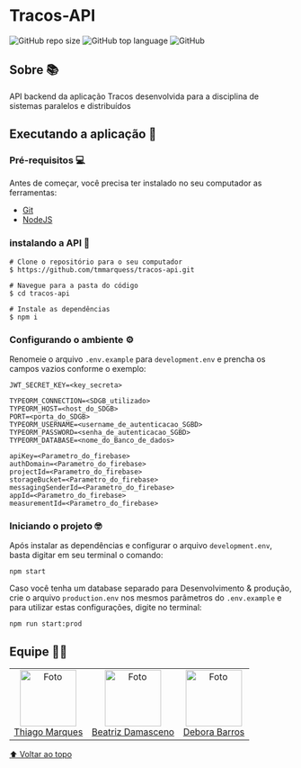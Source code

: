 # **Tracos-API**

![GitHub repo size](https://img.shields.io/github/repo-size/tmmarquess/tracos-api?style=for-the-badge)
![GitHub top language](https://img.shields.io/github/languages/top/tmmarquess/tracos-api?style=for-the-badge)
![GitHub](https://img.shields.io/github/license/tmmarquess/tracos-api?style=for-the-badge)

## Sobre 📚

API backend da aplicação Tracos desenvolvida para a disciplina de sistemas paralelos e distribuídos

## Executando a aplicação 🚀

### Pré-requisitos 💻

Antes de começar, você precisa ter instalado no seu computador as ferramentas:

* [Git](https://git-scm.com/)
* [NodeJS](https://nodejs.org/en)

### instalando a **API** 📲

```
# Clone o repositório para o seu computador
$ https://github.com/tmmarquess/tracos-api.git

# Navegue para a pasta do código
$ cd tracos-api

# Instale as dependências
$ npm i
```

### Configurando o ambiente ⚙️

 Renomeie  o arquivo `.env.example` para `development.env` e prencha os campos vazios conforme o exemplo:

 ```
JWT_SECRET_KEY=<key_secreta>

TYPEORM_CONNECTION=<SDGB_utilizado>
TYPEORM_HOST=<host_do_SDGB>
PORT=<porta_do_SDGB>
TYPEORM_USERNAME=<username_de_autenticacao_SGBD>
TYPEORM_PASSWORD=<senha_de_autenticacao_SGBD>
TYPEORM_DATABASE=<nome_do_Banco_de_dados>

apiKey=<Parametro_do_firebase>
authDomain=<Parametro_do_firebase>
projectId=<Parametro_do_firebase>
storageBucket=<Parametro_do_firebase>
messagingSenderId=<Parametro_do_firebase>
appId=<Parametro_do_firebase>
measurementId=<Parametro_do_firebase>
 ```

### Iniciando o projeto 🤓

Após instalar as dependências e configurar o arquivo `development.env`, basta digitar em seu terminal o comando:

``` shell
npm start
```

Caso você tenha um database separado para Desenvolvimento & produção, crie o arquivo `production.env` nos mesmos parâmetros do `.env.example` e para utilizar estas configurações, digite no terminal:

``` shell
npm run start:prod
```

## Equipe 🤝🏼

<table>
  <tr>
    <td align="center">
      <a href="#">
        <img src="https://github.com/tmmarquess.png" width="100px;" alt="Foto"/><br>
        <sub>
          <a href="https://github.com/tmmarquess">Thiago Marques</a>
        </sub>
      </a>
    </td>
    <td align="center">
      <a href="#">
        <img src="https://github.com/beatrizdamascenof.png" width="100px;" alt="Foto"/><br>
        <sub>
          <a href="https://github.com/beatrizdamascenof">Beatriz Damasceno</a>
        </sub>
      </a>
    </td>
    <td align="center">
      <a href="#">
        <img src="https://github.com/Debby-Barros.png" width="100px;" alt="Foto"/><br>
        <sub>
            <a href="https://github.com/Debby-Barros"> Debora Barros</a>
        </sub>
      </a>
    </td>
  </tr>
</table>

[⬆ Voltar ao topo](#tracos-api)<br>
